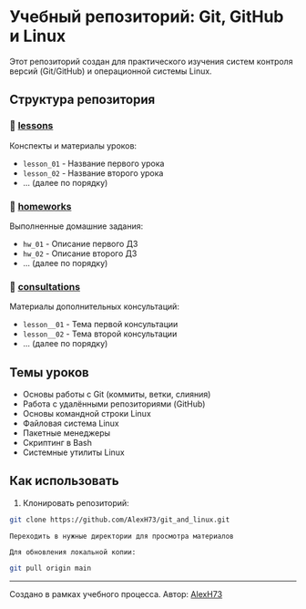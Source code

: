 # Учебный репозиторий: Git, GitHub и Linux

Этот репозиторий создан для практического изучения систем контроля версий (Git/GitHub) и операционной системы Linux.

## Структура репозитория

### 📁 [lessons](lessons/)
Конспекты и материалы уроков:
- `lesson_01` - Название первого урока
- `lesson_02` - Название второго урока
- ... (далее по порядку)

### 📁 [homeworks](homeworks/)
Выполненные домашние задания:
- `hw_01` - Описание первого ДЗ
- `hw_02` - Описание второго ДЗ
- ... (далее по порядку)

### 📁 [consultations](consultations/)
Материалы дополнительных консультаций:
- `lesson__01` - Тема первой консультации
- `lesson__02` - Тема второй консультации
- ... (далее по порядку)

## Темы уроков
- Основы работы с Git (коммиты, ветки, слияния)
- Работа с удалёнными репозиториями (GitHub)
- Основы командной строки Linux
- Файловая система Linux
- Пакетные менеджеры
- Скриптинг в Bash
- Системные утилиты Linux

## Как использовать
1. Клонировать репозиторий:
```bash
git clone https://github.com/AlexH73/git_and_linux.git
```
    Переходить в нужные директории для просмотра материалов

    Для обновления локальной копии:
```bash
git pull origin main
```
---

Создано в рамках учебного процесса. Автор: [AlexH73](https://github.com/AlexH73)